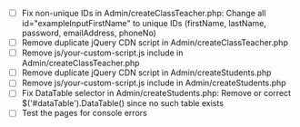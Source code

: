 - [ ] Fix non-unique IDs in Admin/createClassTeacher.php: Change all id="exampleInputFirstName" to unique IDs (firstName, lastName, password, emailAddress, phoneNo)
- [ ] Remove duplicate jQuery CDN script in Admin/createClassTeacher.php
- [ ] Remove js/your-custom-script.js include in Admin/createClassTeacher.php
- [ ] Remove duplicate jQuery CDN script in Admin/createStudents.php
- [ ] Remove js/your-custom-script.js include in Admin/createStudents.php
- [ ] Fix DataTable selector in Admin/createStudents.php: Remove or correct $('#dataTable').DataTable() since no such table exists
- [ ] Test the pages for console errors
